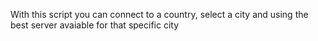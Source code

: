 With this script you can connect to a country, select a city and using the best server avaiable for that specific city
